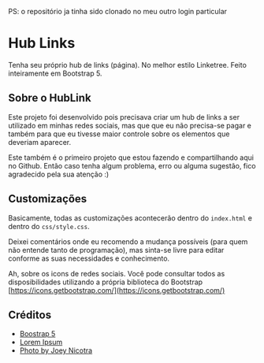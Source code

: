 PS: o repositório ja tinha sido clonado no meu outro login particular


# Hub Links
Tenha seu próprio hub de links (página). No melhor estilo Linketree. Feito inteiramente em Bootstrap 5.

## Sobre o HubLink
Este projeto foi desenvolvido pois precisava criar um hub de links a ser utilizado em minhas redes sociais, mas que que eu não precisa-se pagar e também para que eu tivesse maior controle sobre os elementos que deveriam aparecer.

Este também é o primeiro projeto que estou fazendo e compartilhando aqui no Github. Então caso tenha algum problema, erro ou alguma sugestão, fico agradecido pela sua atenção :)

## Customizações
Basicamente, todas as customizações acontecerão dentro do `index.html` e dentro do `css/style.css`.

Deixei comentários onde eu recomendo a mudança possíveis (para quem não entende tanto de programação), mas sinta-se livre para editar conforme as suas necessidades e conhecimento.

Ah, sobre os icons de redes sociais. Você pode consultar todos as disposibilidades utilizando a própria biblioteca do Bootstrap [https://icons.getbootstrap.com/](https://icons.getbootstrap.com/)

## Créditos
- [Boostrap 5](https://getbootstrap.com/)
- [Lorem Ipsum](https://www.lipsum.com/)
- [Photo by Joey Nicotra](https://unsplash.com/@joeynicotra?utm_source=unsplash&amp;utm_medium=referral&amp;utm_content=creditCopyText)
